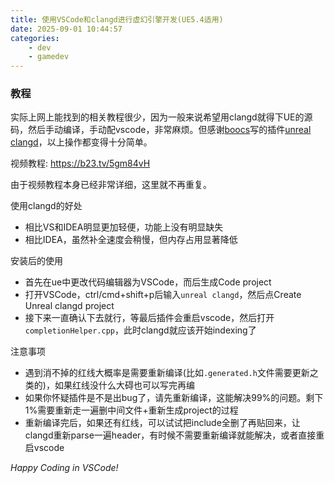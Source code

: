 ```yaml
---
title: 使用VSCode和clangd进行虚幻引擎开发(UE5.4适用)
date: 2025-09-01 10:44:57
categories: 
    - dev
    - gamedev
---
```



### 教程
实际上网上能找到的相关教程很少，因为一般来说希望用clangd就得下UE的源码，然后手动编译，手动配vscode，非常麻烦。但感谢[boocs](https://github.com/boocs/)写的插件[unreal clangd](https://github.com/boocs/unreal-clangd)，以上操作都变得十分简单。

视频教程: https://b23.tv/5gm84vH

由于视频教程本身已经非常详细，这里就不再重复。

使用clangd的好处
* 相比VS和IDEA明显更加轻便，功能上没有明显缺失
* 相比IDEA，虽然补全速度会稍慢，但内存占用显著降低

安装后的使用
* 首先在ue中更改代码编辑器为VSCode，而后生成Code project
* 打开VSCode，ctrl/cmd+shift+p后输入`unreal clangd`，然后点Create Unreal clangd project
* 接下来一直确认下去就行，等最后插件会重启vscode，然后打开`completionHelper.cpp`，此时clangd就应该开始indexing了

注意事项
* 遇到消不掉的红线大概率是需要重新编译(比如`.generated.h`文件需要更新之类的)，如果红线没什么大碍也可以写完再编
* 如果你怀疑插件是不是出bug了，请先重新编译，这能解决99%的问题。剩下1%需要重新走一遍删中间文件+重新生成project的过程
* 重新编译完后，如果还有红线，可以试试把include全删了再贴回来，让clangd重新parse一遍header，有时候不需要重新编译就能解决，或者直接重启vscode


*Happy Coding in VSCode!*

